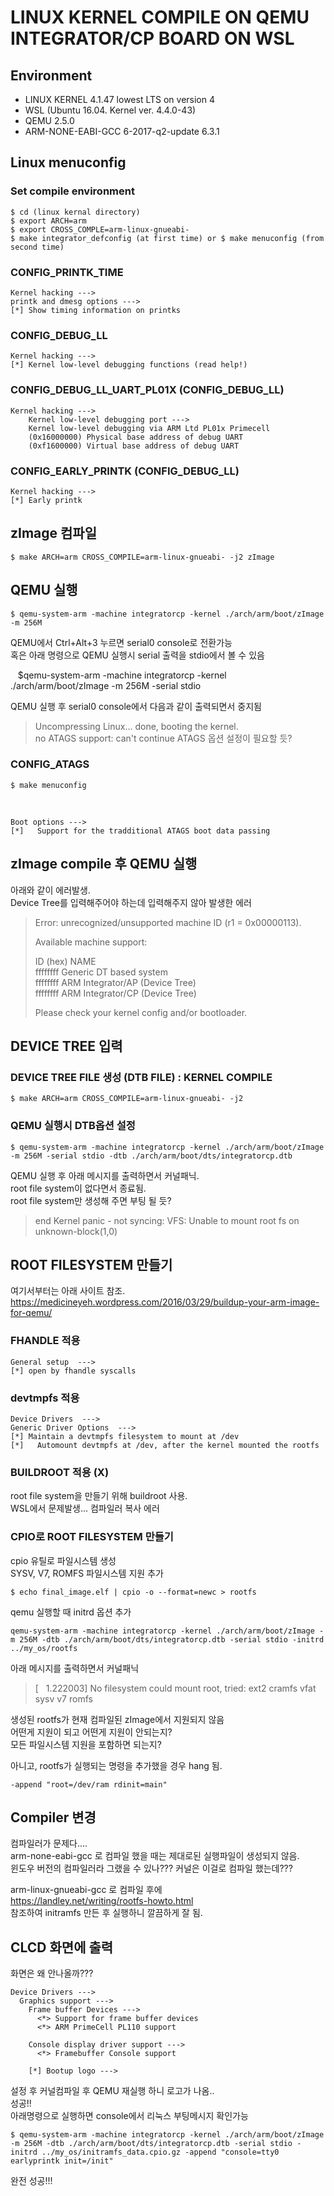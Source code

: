 # LINUX KERNEL COMPILE ON QEMU INTEGRATOR/CP BOARD ON WSL
## Environment
* LINUX KERNEL 4.1.47 lowest LTS on version 4
* WSL (Ubuntu 16.04. Kernel ver. 4.4.0-43)
* QEMU 2.5.0
* ARM-NONE-EABI-GCC 6-2017-q2-update 6.3.1

## Linux menuconfig
### Set compile environment
    $ cd (linux kernal directory)
    $ export ARCH=arm
    $ export CROSS_COMPLE=arm-linux-gnueabi-
    $ make integrator_defconfig (at first time) or $ make menuconfig (from second time)

### CONFIG_PRINTK_TIME
    Kernel hacking --->
    printk and dmesg options --->
    [*] Show timing information on printks

### CONFIG_DEBUG_LL
    Kernel hacking --->
    [*] Kernel low-level debugging functions (read help!)

### CONFIG_DEBUG_LL_UART_PL01X (CONFIG_DEBUG_LL)
    Kernel hacking --->
        Kernel low-level debugging port --->
        Kernel low-level debugging via ARM Ltd PL01x Primecell
        (0x16000000) Physical base address of debug UART
        (0xf1600000) Virtual base address of debug UART

### CONFIG_EARLY_PRINTK (CONFIG_DEBUG_LL)
    Kernel hacking --->
    [*] Early printk

## zImage 컴파일
    $ make ARCH=arm CROSS_COMPILE=arm-linux-gnueabi- -j2 zImage

## QEMU 실행
    $ qemu-system-arm -machine integratorcp -kernel ./arch/arm/boot/zImage -m 256M
QEMU에서 Ctrl+Alt+3 누르면 serial0 console로 전환가능<br>
혹은 아래 명령으로 QEMU 실행시 serial 출력을 stdio에서 볼 수 있음

    $qemu-system-arm -machine integratorcp -kernel ./arch/arm/boot/zImage -m 256M -serial stdio

QEMU 실행 후 serial0 console에서 다음과 같이 출력되면서 중지됨

>Uncompressing Linux... done, booting the kernel.<br>
>no ATAGS support: can't continue
ATAGS 옵션 설정이 필요할 듯?

### CONFIG_ATAGS
    $ make menuconfig
<br>

    Boot options --->
    [*]   Support for the tradditional ATAGS boot data passing

## zImage compile 후 QEMU 실행
아래와 같이 에러발생. <br>
Device Tree를 입력해주어야 하는데 입력해주지 않아 발생한 에러

>Error: unrecognized/unsupported machine ID (r1 = 0x00000113).
>
>Available machine support:
>
>ID (hex)        NAME<br>
>ffffffff        Generic DT based system<br>
>ffffffff        ARM Integrator/AP (Device Tree)<br>
>ffffffff        ARM Integrator/CP (Device Tree)<br>
>
>Please check your kernel config and/or bootloader.

## DEVICE TREE 입력
### DEVICE TREE FILE 생성 (DTB FILE) : KERNEL COMPILE
    $ make ARCH=arm CROSS_COMPILE=arm-linux-gnueabi- -j2

### QEMU 실행시 DTB옵션 설정
    $ qemu-system-arm -machine integratorcp -kernel ./arch/arm/boot/zImage -m 256M -serial stdio -dtb ./arch/arm/boot/dts/integratorcp.dtb

QEMU 실행 후 아래 메시지를 출력하면서 커널패닉.<br>
root file system이 없다면서 종료됨.<br>
root file system만 생성해 주면 부팅 될 듯?

> end Kernel panic - not syncing: VFS: Unable to mount root fs on unknown-block(1,0)

## ROOT FILESYSTEM 만들기

여기서부터는 아래 사이트 참조.<br>
https://medicineyeh.wordpress.com/2016/03/29/buildup-your-arm-image-for-qemu/

### FHANDLE 적용
    General setup  --->
    [*] open by fhandle syscalls

### devtmpfs 적용
    Device Drivers  --->
    Generic Driver Options  --->
    [*] Maintain a devtmpfs filesystem to mount at /dev
    [*]   Automount devtmpfs at /dev, after the kernel mounted the rootfs

### BUILDROOT 적용 (X)
root file system을 만들기 위해 buildroot 사용.<br>
WSL에서 문제발생... 컴파일러 복사 에러

### CPIO로 ROOT FILESYSTEM 만들기
cpio 유틸로 파일시스템 생성<br>
SYSV, V7, ROMFS 파일시스템 지원 추가
    
    $ echo final_image.elf | cpio -o --format=newc > rootfs

qemu 실행할 때 initrd 옵션 추가

    qemu-system-arm -machine integratorcp -kernel ./arch/arm/boot/zImage -m 256M -dtb ./arch/arm/boot/dts/integratorcp.dtb -serial stdio -initrd ../my_os/rootfs

아래 메시지를 출력하면서 커널패닉
>
>[    1.222003] No filesystem could mount root, tried:  ext2 cramfs vfat sysv v7 romfs
>
생성된 rootfs가 현재 컴파일된 zImage에서 지원되지 않음<br>
어떤게 지원이 되고 어떤게 지원이 안되는지?<br>
모든 파일시스템 지원을 포함하면 되는지?

아니고, rootfs가 실행되는 명령을 추가했을 경우 hang 됨.<br>
    
    -append "root=/dev/ram rdinit=main"


## Compiler 변경
컴파일러가 문제다....<br>
arm-none-eabi-gcc 로 컴파일 했을 때는 제대로된 실행파일이 생성되지 않음.<br>
윈도우 버전의 컴파일러라 그랬을 수 있나??? 커널은 이걸로 컴파일 했는데???

arm-linux-gnueabi-gcc 로 컴파일 후에 <br>
https://landley.net/writing/rootfs-howto.html <br>
참조하여 initramfs 만든 후 실행하니 깔끔하게 잘 됨. <br>

## CLCD 화면에 출력
화면은 왜 안나올까???

    Device Drivers --->
      Graphics support --->
        Frame buffer Devices --->
          <*> Support for frame buffer devices
          <*> ARM PrimeCell PL110 support

        Console display driver support --->
          <*> Framebuffer Console support

        [*] Bootup logo --->
    
설정 후 커널컴파일 후 QEMU 재실행 하니 로고가 나옴.. <br>
성공!!<br>
아래명령으로 실행하면 console에서 리눅스 부팅메시지 확인가능

    $ qemu-system-arm -machine integratorcp -kernel ./arch/arm/boot/zImage -m 256M -dtb ./arch/arm/boot/dts/integratorcp.dtb -serial stdio -initrd ../my_os/initramfs_data.cpio.gz -append "console=tty0 earlyprintk init=/init"

완전 성공!!!
